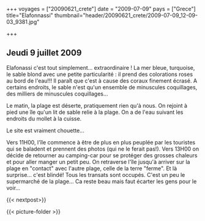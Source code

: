 +++
voyages = ["20090621_crete"]
date = "2009-07-09"
pays = ["Grece"]
title="Elafonnassi"
thumbnail="header/20090621_crete/2009-07-09_12-09-03_9381.jpg"

+++

## Jeudi 9 juillet 2009

Elafonassi c'est tout simplement... extraordinaire ! La mer bleue, turquoise, le sable blond avec une petite particularité : il prend des colorations roses au bord de l'eau!!!  Il paraît que c'est à cause des coraux finement écrasé. A certains endroits, le sable n'est qu'un ensemble de minuscules coquillages, des milliers de minuscules coquillages...

Le matin, la plage est déserte, pratiquement rien qu'à nous. On rejoint à pied une île qu'un lit de  sable relie à la plage. On a de l'eau suivant les endroits du mollet à la cuisse.

Le site est vraiment chouette...

Vers 11H00, l'île commence à être de plus en plus peuplée par les touristes qui se baladent et prennent des photos (qui ne le ferait pas!). Vers 13H00 on décide de retourner au camping-car pour se protéger des grosses chaleurs et pour aller manger un petit peu. On retraverse l'île jusqu'à arriver sur la plage en "contact" avec l'autre plage, celle de la terre "ferme". Et là surprise... c'est blindé! Tous les transats sont occupés. C'est un peu le supermarché de la plage... Ca reste beau mais faut écarter les gens pour le voir...


{{< nextpost>}}

{{< picture-folder  >}}




